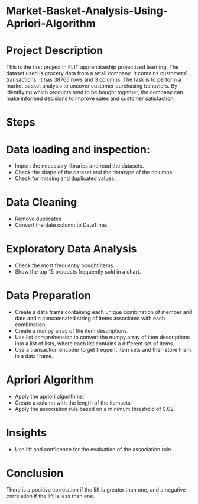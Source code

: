 # Market-Basket-Analysis-Using-Apriori-Algorithm

# Project Description

This is the first project in FLIT apprenticeship projectized learning. The dataset used is grocery data from a retail company. It contains customers' transactions. It has 38765 rows and 3 columns. The task is to perform a market basket analysis to uncover customer purchasing behaviors. By identifying which products tend to be bought together, the company can make informed decisions to improve sales and customer satisfaction.

 
# Steps

# Data loading and inspection:
* Import the necessary libraries and read the datasets.
* Check the shape of the dataset and the datatype of the columns.
* Check for missing and duplicated values.

 # Data Cleaning
* Remove duplicates
* Convert the date column to DateTime.

 # Exploratory Data Analysis
* Check the most frequently bought items.
* Show the top 15 products frequently sold in a chart.

# Data Preparation
* Create a data frame containing each unique combination of member and date and a concatenated string of items associated with each combination.
* Create a numpy array of the item descriptions.
* Use list comprehension to convert the numpy array of item descriptions into a list of lists, where each list contains a different set of items.
* Use a transaction encoder to get frequent item sets and then store them in a data frame.

# Apriori Algorithm
* Apply the apriori algorithms.
* Create a column with the length of the itemsets.
* Apply the association rule based on a minimum threshold of 0.02.
 
# Insights
* Use lift and confidence for the evaluation of the association rule.

# Conclusion
There is a positive correlation if the lift is greater than one, and a negative correlation if the lift is less than one.


